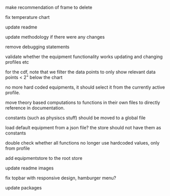 make recommendation of frame to delete

fix temperature chart

update readme

update methodology if there were any changes

remove debugging statements 

validate whether the equipment functionality works updating and changing profiles etc

for the cdf, note that we filter the data points to only show relevant data points < 2" below the chart

no more hard coded equipments, it should select it from the currently active profile.

move theory based computations to functions in their own files to directly reference in documentation.

constants (such as physiscs stuff) should be moved to a global file 

load default equipment from a json file? the store should not have them as constants

double check whether all functions no longer use hardcoded values, only from profile

add equipmentstore to the root store

update readme images

fix topbar with responsive design, hamburger menu?

update packages